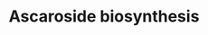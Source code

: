 ---
annotations:
- id: PW:0001316
  parent: classic metabolic pathway
  type: Pathway Ontology
  value: ascaroside biosynthetic pathway
- id: PW:0000010
  parent: classic metabolic pathway
  type: Pathway Ontology
  value: lipid metabolic pathway
authors:
- Kyook
- MaintBot
- Christine Chichester
- Mkutmon
- AlexanderPico
- Eweitz
description: A proposed role of peroxisomal beta-oxidation enzymes in ascaroside biosynthesis
  in C. elegans.  Ascarosides are small-molecule pheromones that play a role in dauer
  formation, mating attraction, and social feeding behaviors.
last-edited: 2021-05-24
organisms:
- Caenorhabditis elegans
redirect_from:
- /index.php/Pathway:WP2224
- /instance/WP2224
- /instance/WP2224_rr118113
revision: r118113
schema-jsonld:
- '@context': https://schema.org/
  '@id': https://wikipathways.github.io/pathways/WP2224.html
  '@type': Dataset
  creator:
    '@type': Organization
    name: WikiPathways
  description: A proposed role of peroxisomal beta-oxidation enzymes in ascaroside
    biosynthesis in C. elegans.  Ascarosides are small-molecule pheromones that play
    a role in dauer formation, mating attraction, and social feeding behaviors.
  keywords:
  - DAF-22
  - DHS-28
  - MAOC-1
  - acox-1
  license: CC0
  name: Ascaroside biosynthesis
seo: CreativeWork
title: Ascaroside biosynthesis
wpid: WP2224
---